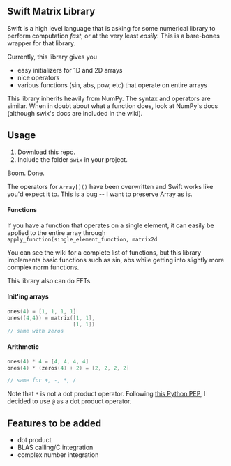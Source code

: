 ## Swift Matrix Library
Swift is a high level language that is asking for some numerical library to
perform computation *fast*, or at the very least *easily*. This is a bare-bones
wrapper for that library.

Currently, this library gives you

* easy initializers for 1D and 2D arrays
* nice operators
* various functions (sin, abs, pow, etc) that operate on entire arrays

This library inherits heavily from NumPy. The syntax and operators are similar.
When in doubt about what a function does, look at NumPy's docs (although swix's
docs are included in the wiki).

## Usage
1. Download this repo.
2. Include the folder `swix` in your project.

Boom. Done. 

The operators for `Array[]()` have been overwritten and Swift works
like you'd expect it to. This is a bug -- I want to preserve Array as is.

#### Functions
If you have a function that operates on a single element, it can easily be
applied to the entire array through `apply_function(single_element_function,
matrix2d`

You can see the wiki for a complete list of functions, but this library
implements basic functions such as sin, abs while getting into slightly more
complex norm functions.

This library also can do FFTs.

#### Init'ing arrays
```swift
ones(4) = [1, 1, 1, 1]
ones((4,4)) = matrix([1, 1],
                     [1, 1])
// same with zeros
```


#### Arithmetic
```swift
ones(4) * 4 = [4, 4, 4, 4]
ones(4) * (zeros(4) + 2) = [2, 2, 2, 2]

// same for +, -, *, /
```

Note that `*` is not a dot product operator. Following [this Python PEP][pep],
I decided to use `@` as a dot product operator.


## Features to be added
* dot product
* BLAS calling/C integration
* complex number integration


[ones]:http://docs.scipy.org/doc/numpy/reference/generated/numpy.ones.html
[zeros]:http://docs.scipy.org/doc/numpy/reference/generated/numpy.zeros.html#numpy.zeros
[pep]:http://legacy.python.org/dev/peps/pep-0465/#implementation-details

